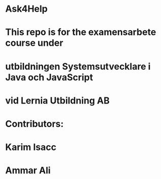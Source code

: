 # Ask4Help
# This repo is for the examensarbete course under 
# utbildningen Systemsutvecklare i Java och JavaScript
# vid Lernia Utbildning AB
# Contributors:
# Karim Isacc
# Ammar Ali
